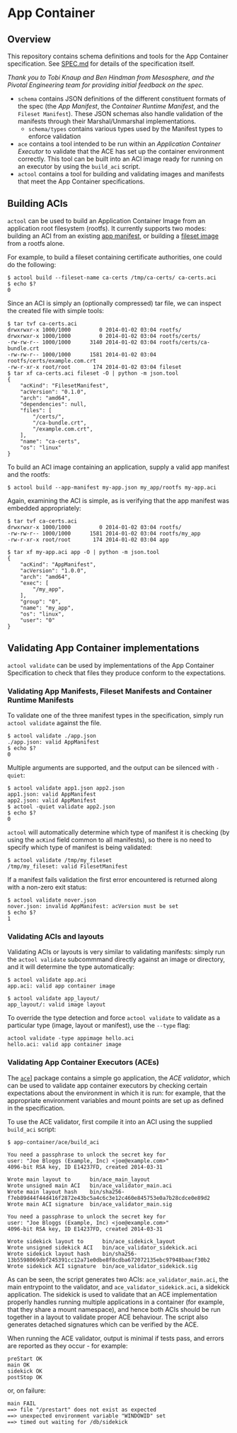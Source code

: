 # App Container 

## Overview

This repository contains schema definitions and tools for the App Container specification.
See [SPEC.md](SPEC.md) for details of the specification itself.

_Thank you to Tobi Knaup and Ben Hindman from Mesosphere, and the Pivotal Engineering team for providing initial feedback on the spec._

- `schema` contains JSON definitions of the different constituent formats of the spec (the _App Manifest_, the _Container Runtime Manifest_, and the `Fileset Manifest`). These JSON schemas also handle validation of the manifests through their Marshal/Unmarshal implementations.
  - `schema/types` contains various types used by the Manifest types to enforce validation
- `ace` contains a tool intended to be run within an _Application Container Executor_ to validate that the ACE has set up the container environment correctly. This tool can be built into an ACI image ready for running on an executor by using the `build_aci` script.
- `actool` contains a tool for building and validating images and manifests that meet the App Container specifications.

## Building ACIs 

`actool` can be used to build an Application Container Image from an application root filesystem (rootfs). It currently supports two modes: building an ACI from an existing [app manifest](SPEC.md#app-manifest), or building a [fileset image](SPEC.md#fileset-images) from a rootfs alone.

For example, to build a fileset containing certificate authorities, one could do the following:
```
$ actool build --fileset-name ca-certs /tmp/ca-certs/ ca-certs.aci
$ echo $?
0
```

Since an ACI is simply an (optionally compressed) tar file, we can inspect the created file with simple tools:

```
$ tar tvf ca-certs.aci
drwxrwxr-x 1000/1000         0 2014-01-02 03:04 rootfs/
drwxrwxr-x 1000/1000         0 2014-01-02 03:04 rootfs/certs/
-rw-rw-r-- 1000/1000      3140 2014-01-02 03:04 rootfs/certs/ca-bundle.crt
-rw-rw-r-- 1000/1000      1581 2014-01-02 03:04 rootfs/certs/example.com.crt
-rw-r-xr-x root/root       174 2014-01-02 03:04 fileset
$ tar xf ca-certs.aci fileset -O | python -m json.tool
{
    "acKind": "FilesetManifest",
    "acVersion": "0.1.0",
    "arch": "amd64",
    "dependencies": null,
    "files": [
        "/certs/",
        "/ca-bundle.crt",
        "/example.com.crt",
    ],
    "name": "ca-certs",
    "os": "linux"
}
```

To build an ACI image containing an application, supply a valid app manifest and the rootfs:

```
$ actool build --app-manifest my-app.json my_app/rootfs my-app.aci
```

Again, examining the ACI is simple, as is verifying that the app manifest was embedded appropriately:
```
$ tar tvf ca-certs.aci
drwxrwxr-x 1000/1000         0 2014-01-02 03:04 rootfs/
-rw-rw-r-- 1000/1000      1581 2014-01-02 03:04 rootfs/my_app
-rw-r-xr-x root/root       174 2014-01-02 03:04 app
```

```
$ tar xf my-app.aci app -O | python -m json.tool
{
    "acKind": "AppManifest",
    "acVersion": "1.0.0",
    "arch": "amd64",
    "exec": [
        "/my_app",
    ],
    "group": "0",
    "name": "my_app",
    "os": "linux",
    "user": "0"
}
```

## Validating App Container implementations

`actool validate` can be used by implementations of the App Container Specification to check that files they produce conform to the expectations.

### Validating App Manifests, Fileset Manifests and Container Runtime Manifests

To validate one of the three manifest types in the specification, simply run `actool validate` against the file.

```
$ actool validate ./app.json
./app.json: valid AppManifest
$ echo $?
0
```

Multiple arguments are supported, and the output can be silenced with `-quiet`:

```
$ actool validate app1.json app2.json
app1.json: valid AppManifest
app2.json: valid AppManifest
$ actool -quiet validate app2.json
$ echo $?
0
```

`actool` will automatically determine which type of manifest it is checking (by using the `acKind` field common to all manifests), so there is no need to specify which type of manifest is being validated:
```
$ actool validate /tmp/my_fileset
/tmp/my_fileset: valid FilesetManifest
```

If a manifest fails validation the first error encountered is returned along with a non-zero exit status:
```
$ actool validate nover.json
nover.json: invalid AppManifest: acVersion must be set
$ echo $?
1
```

### Validating ACIs and layouts

Validating ACIs or layouts is very similar to validating manifests: simply run the `actool validate` subcommmand directly against an image or directory, and it will determine the type automatically:
```
$ actool validate app.aci
app.aci: valid app container image
```

```
$ actool validate app_layout/
app_layout/: valid image layout
```

To override the type detection and force `actool validate` to validate as a particular type (image, layout or manifest), use the `--type` flag:

```
actool validate -type appimage hello.aci
hello.aci: valid app container image
```

### Validating App Container Executors (ACEs)

The [`ace`](ace/)] package contains a simple go application, the _ACE validator_, which can be used to validate app container executors by checking certain expectations about the environment in which it is run: for example, that the appropriate environment variables and mount points are set up as defined in the specification.

To use the ACE validator, first compile it into an ACI using the supplied `build_aci` script:
```
$ app-container/ace/build_aci 

You need a passphrase to unlock the secret key for
user: "Joe Bloggs (Example, Inc) <joe@example.com>"
4096-bit RSA key, ID E14237FD, created 2014-03-31

Wrote main layout to      bin/ace_main_layout
Wrote unsigned main ACI   bin/ace_validator_main.aci
Wrote main layout hash    bin/sha256-f7eb89d44f44d416f2872e43bc5a4c6c3e12c460e845753e0a7b28cdce0e89d2
Wrote main ACI signature  bin/ace_validator_main.sig

You need a passphrase to unlock the secret key for
user: "Joe Bloggs (Example, Inc) <joe@example.com>"
4096-bit RSA key, ID E14237FD, created 2014-03-31

Wrote sidekick layout to      bin/ace_sidekick_layout
Wrote unsigned sidekick ACI   bin/ace_validator_sidekick.aci
Wrote sidekick layout hash    bin/sha256-13b5598069dbf245391cc12a71e0dbe8f8cdba672072135ebc97948baacf30b2
Wrote sidekick ACI signature  bin/ace_validator_sidekick.sig

```

As can be seen, the script generates two ACIs: `ace_validator_main.aci`, the main entrypoint to the validator, and `ace_validator_sidekick.aci`, a sidekick application. The sidekick is used to validate that an ACE implementation properly handles running multiple applications in a container (for example, that they share a mount namespace), and hence both ACIs should be run together in a layout to validate proper ACE behaviour. The script also generates detached signatures which can be verified by the ACE.

When running the ACE validator, output is minimal if tests pass, and errors are reported as they occur - for example:

```
preStart OK
main OK
sidekick OK
postStop OK
```

or, on failure:
```
main FAIL
==> file "/prestart" does not exist as expected
==> unexpected environment variable "WINDOWID" set
==> timed out waiting for /db/sidekick
```
